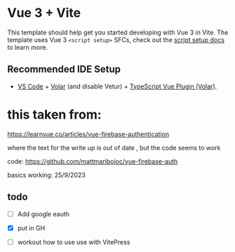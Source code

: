 # Vue 3 + Vite

This template should help get you started developing with Vue 3 in Vite. The template uses Vue 3 `<script setup>` SFCs, check out the [script setup docs](https://v3.vuejs.org/api/sfc-script-setup.html#sfc-script-setup) to learn more.

## Recommended IDE Setup

- [VS Code](https://code.visualstudio.com/) + [Volar](https://marketplace.visualstudio.com/items?itemName=Vue.volar) (and disable Vetur) + [TypeScript Vue Plugin (Volar)](https://marketplace.visualstudio.com/items?itemName=Vue.vscode-typescript-vue-plugin).


# this taken from:

https://learnvue.co/articles/vue-firebase-authentication

where the text for the write up is out of date , but the code seems to work

code: https://github.com/mattmaribojoc/vue-firebase-auth

basics working: 25/9/2023

## todo

- [ ] Add google eauth
- [x] put in GH
- [ ] workout how to use use with VitePress



